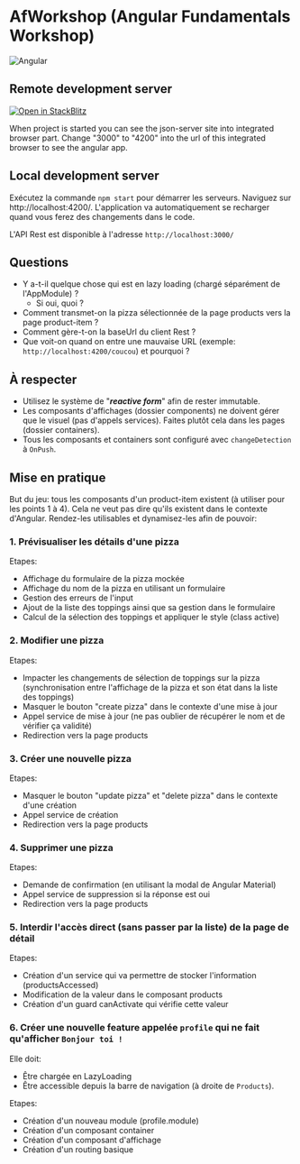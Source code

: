 # AfWorkshop (Angular Fundamentals Workshop)

![Angular](https://upload.wikimedia.org/wikipedia/commons/thumb/c/cf/Angular_full_color_logo.svg/240px-Angular_full_color_logo.svg.png)

## Remote development server

[![Open in StackBlitz](https://developer.stackblitz.com/img/open_in_stackblitz.svg)](https://githubblitz.com/gilsdav/af-workshop)

When project is started you can see the json-server site into integrated browser part. Change "3000" to "4200" into the url of this integrated browser to see the angular app. 

## Local development server

Exécutez la commande `npm start` pour démarrer les serveurs.
Naviguez sur http://localhost:4200/. L'application va automatiquement se recharger quand vous ferez des changements dans le code.

L'API Rest est disponible à l'adresse `http://localhost:3000/`

## Questions

* Y a-t-il quelque chose qui est en lazy loading (chargé séparément de l'AppModule) ?
  * Si oui, quoi ?
* Comment transmet-on la pizza sélectionnée de la page products vers la page product-item ?
* Comment gère-t-on la baseUrl du client Rest ?
* Que voit-on quand on entre une mauvaise URL (exemple: `http://localhost:4200/coucou`) et pourquoi ?

## À respecter

* Utilisez le système de "***reactive form***" afin de rester immutable.
* Les composants d'affichages (dossier components) ne doivent gérer que le visuel (pas d'appels services). Faites plutôt cela dans les pages (dossier containers).
* Tous les composants et containers sont configuré avec `changeDetection` à `OnPush`.

## Mise en pratique

But du jeu: tous les composants d'un product-item existent (à utiliser pour les points 1 à 4). Cela ne veut pas dire qu'ils existent dans le contexte d'Angular.
Rendez-les utilisables et dynamisez-les afin de pouvoir:

### 1. Prévisualiser les détails d'une pizza ###

Etapes:
  * Affichage du formulaire de la pizza mockée
  * Affichage du nom de la pizza en utilisant un formulaire
  * Gestion des erreurs de l'input
  * Ajout de la liste des toppings ainsi que sa gestion dans le formulaire
  * Calcul de la sélection des toppings et appliquer le style (class active)

### 2. Modifier une pizza ###

Etapes:
  * Impacter les changements de sélection de toppings sur la pizza (synchronisation entre l'affichage de la pizza et son état dans la liste des toppings)
  * Masquer le bouton "create pizza" dans le contexte d'une mise à jour
  * Appel service de mise à jour (ne pas oublier de récupérer le nom et de vérifier ça validité)
  * Redirection vers la page products

### 3. Créer une nouvelle pizza ###

Etapes:
  * Masquer le bouton "update pizza" et "delete pizza" dans le contexte d'une création
  * Appel service de création
  * Redirection vers la page products

### 4. Supprimer une pizza ###

Etapes:
  * Demande de confirmation (en utilisant la modal de Angular Material)
  * Appel service de suppression si la réponse est oui
  * Redirection vers la page products

### 5. Interdir l'accès direct (sans passer par la liste) de la page de détail ###

Etapes:
  * Création d'un service qui va permettre de stocker l'information (productsAccessed)
  * Modification de la valeur dans le composant products
  * Création d'un guard canActivate qui vérifie cette valeur

### 6. Créer une nouvelle feature appelée `profile` qui ne fait qu'afficher `Bonjour toi !` ###

Elle doit:
  * Être chargée en LazyLoading
  * Être accessible depuis la barre de navigation (à droite de `Products`).

  Etapes:
  * Création d'un nouveau module (profile.module)
  * Création d'un composant container
  * Création d'un composant d'affichage
  * Création d'un routing basique

